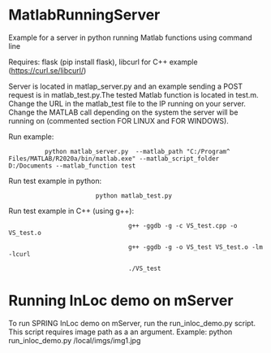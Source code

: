 # MatlabRunningServer
Example for a server in python running Matlab functions using command line


Requires: flask (pip install flask), libcurl for C++ example (https://curl.se/libcurl/)


Server is located in matlap_server.py and an example sending a POST request is in matlab_test.py.The tested Matlab function is located in test.m. Change the URL in the matlab_test file to the IP running on your server.
Change the MATLAB call depending on the system the server will be running on (commented section FOR LINUX and FOR WINDOWS).


Run example: 

              python matlab_server.py  --matlab_path "C:/Program^ Files/MATLAB/R2020a/bin/matlab.exe" --matlab_script_folder D:/Documents --matlab_function test


Run test example in python: 

                            python matlab_test.py

Run test example in C++ (using g++): 

                                     g++ -ggdb -g -c VS_test.cpp -o VS_test.o

                                     g++ -ggdb -g -o VS_test VS_test.o -lm -lcurl
                                     
                                     ./VS_test

# Running InLoc demo on mServer
To run SPRING InLoc demo on mServer, run the run_inloc_demo.py script. This script requires image path as a an argument.
Example:
                            python run_inloc_demo.py /local/imgs/img1.jpg
                            
